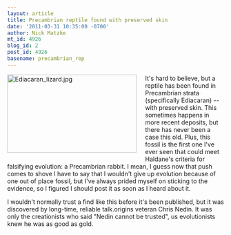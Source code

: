 ```yaml
---
layout: article
title: Precambrian reptile found with preserved skin
date: '2011-03-31 10:35:00 -0700'
author: Nick Matzke
mt_id: 4926
blog_id: 2
post_id: 4926
basename: precambrian_rep
---
```

<img src="/PT/uploads/2011/Ediacaran_lizard.jpg" alt="Ediacaran_lizard.jpg" width="300" height="181" style="float: left; margin: 0 20px 20px 0;" class="mt-image-left" />It's hard to believe, but a reptile has been found in Precambrian strata (specifically Ediacaran) -- with preserved skin.  This sometimes happens in more recent deposits, but there has never been a case this old.  Plus, this fossil is the first one I've ever seen that could meet Haldane's criteria for falsifying evolution: a Precambrian rabbit. I mean, I guess now that push comes to shove I have to say that I wouldn't give up evolution because of one out of place fossil, but I've always prided myself on sticking to the evidence, so I figured I should post it as soon as I heard about it.

I wouldn't normally trust a find like this before it's been published, but it was discovered by long-time, reliable talk.origins veteran Chris Nedin.  It was only the creationists who said "Nedin cannot be trusted", us evolutionists knew he was as good as gold.
